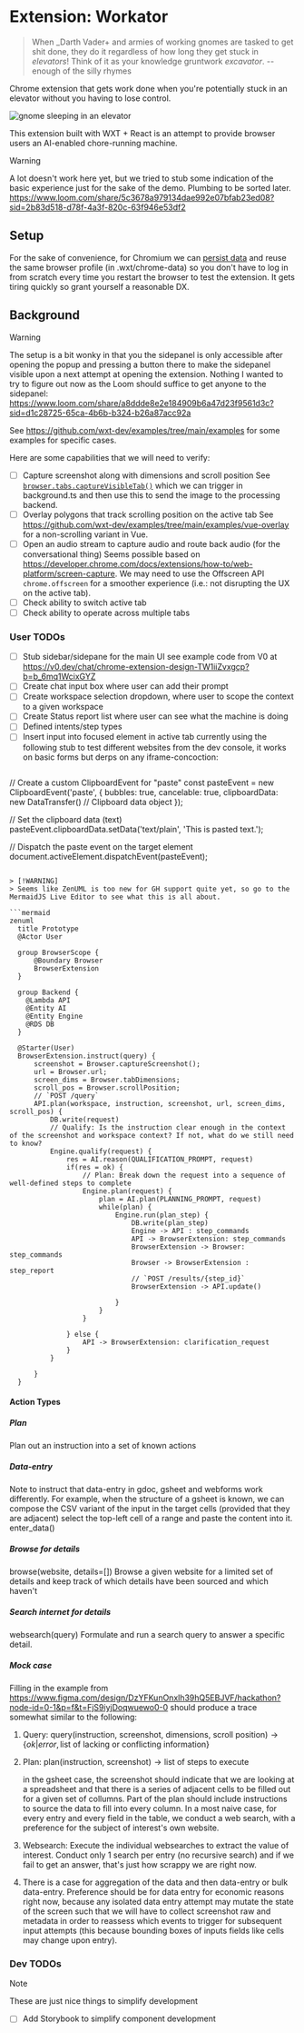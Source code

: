 # Extension: Workator

> When _Darth Vader+ and armies of working gnomes are tasked to get shit done, they do it regardless of how long they get stuck in _elevators_! Think of it as your knowledge gruntwork _excavator_. -- enough of the silly rhymes

Chrome extension that gets work done when you're potentially stuck in an elevator without you having to lose control.

![gnome sleeping in an elevator](docs/sleeping-gnome.jpg)

This extension built with WXT + React is an attempt to provide browser users an AI-enabled chore-running machine. 

> [!WARNING]
> A lot doesn't work here yet, but we tried to stub some indication of the basic experience just for the sake of the demo. Plumbing to be sorted later. https://www.loom.com/share/5c3678a979134dae992e07bfab23ed08?sid=2b83d518-d78f-4a3f-820c-63f946e53df2

## Setup

For the sake of convenience, for Chromium we can [persist data](https://wxt.dev/guide/essentials/config/browser-startup.html#persist-data) and reuse the same browser profile (in .wxt/chrome-data) so you don't have to log in from scratch every time you restart the browser to test the extension. It gets tiring quickly so grant yourself a reasonable DX.

## Background

> [!WARNING]
> The setup is a bit wonky in that you the sidepanel is only accessible after opening the popup and pressing a button there to make the sidepanel visible upon a next attempt at opening the extension. Nothing I wanted to try to figure out now as the Loom should suffice to get anyone to the sidepanel: https://www.loom.com/share/a8ddde8e2e184909b6a47d23f9561d3c?sid=d1c28725-65ca-4b6b-b324-b26a87acc92a

See https://github.com/wxt-dev/examples/tree/main/examples for some examples for specific cases.

Here are some capabilities that we will need to verify:
- [ ] Capture screenshot along with dimensions and scroll position
  See [`browser.tabs.captureVisibleTab()`](https://github.com/wxt-dev/examples/blob/main/examples/active-tab-screenshot/entrypoints/background.ts#L6C44-L6C51) which we can trigger in background.ts and then use this to send the image to the processing backend.
- [ ] Overlay polygons that track scrolling position on the active tab
  See https://github.com/wxt-dev/examples/tree/main/examples/vue-overlay for a non-scrolling variant in Vue.
- [ ] Open an audio stream to capture audio and route back audio (for the conversational thing)
  Seems possible based on https://developer.chrome.com/docs/extensions/how-to/web-platform/screen-capture. We may need to use the Offscreen API `chrome.offscreen` for a smoother experience (i.e.: not disrupting the UX on the active tab).
- [ ] Check ability to switch active tab
- [ ] Check ability to operate across multiple tabs

### User TODOs

- [ ] Stub sidebar/sidepane for the main UI
  see example code from V0 at https://v0.dev/chat/chrome-extension-design-TW1iiZvxgcp?b=b_6mq1WcixGYZ
- [ ] Create chat input box where user can add their prompt
- [ ] Create workspace selection dropdown, where user to scope the context to a given workspace
- [ ] Create Status report list where user can see what the machine is doing
- [ ] Defined intents/step types
- [ ] Insert input into focused element in active tab
  currently using the following stub to test different websites from the dev console, it works on basic forms but derps on any iframe-concoction:
  ```javascript
// Create a custom ClipboardEvent for "paste"
const pasteEvent = new ClipboardEvent('paste', {
  bubbles: true,
  cancelable: true,
  clipboardData: new DataTransfer() // Clipboard data object
});

// Set the clipboard data (text)
pasteEvent.clipboardData.setData('text/plain', 'This is pasted text.');

// Dispatch the paste event on the target element
document.activeElement.dispatchEvent(pasteEvent);
  ```

> [!WARNING]
> Seems like ZenUML is too new for GH support quite yet, so go to the MermaidJS Live Editor to see what this is all about.

```mermaid
zenuml
    title Prototype
    @Actor User

    group BrowserScope {
        @Boundary Browser
        BrowserExtension
    }
    
    group Backend {
      @Lambda API
      @Entity AI
      @Entity Engine
      @RDS DB
    }

    @Starter(User)
    BrowserExtension.instruct(query) {
        screenshot = Browser.captureScreenshot();
        url = Browser.url;
        screen_dims = Browser.tabDimensions;
        scroll_pos = Browser.scrollPosition;
        // `POST /query`
        API.plan(workspace, instruction, screenshot, url, screen_dims, scroll_pos) {
            DB.write(request)
            // Qualify: Is the instruction clear enough in the context of the screenshot and workspace context? If not, what do we still need to know?
            Engine.qualify(request) {
                res = AI.reason(QUALIFICATION_PROMPT, request)
                if(res = ok) {
                    // Plan: Break down the request into a sequence of well-defined steps to complete
                    Engine.plan(request) {
                        plan = AI.plan(PLANNING_PROMPT, request)
                        while(plan) {
                            Engine.run(plan_step) {
                                DB.write(plan_step)
                                Engine -> API : step_commands
                                API -> BrowserExtension: step_commands
                                BrowserExtension -> Browser: step_commands
                                Browser -> BrowserExtension : step_report
                                // `POST /results/{step_id}`
                                BrowserExtension -> API.update()
                                
                            }
                        }
                    }
                    
                } else {
                    API -> BrowserExtension: clarification_request
                }
            }
            
        }
    }
```

#### Action Types
##### Plan
Plan out an instruction into a set of known actions
##### Data-entry
Note to instruct that data-entry in gdoc, gsheet and webforms work differently. For example, when the structure of a gsheet is known, we can compose the CSV variant of the input in the target cells (provided that they are adjacent) select the top-left cell of a range and paste the content into it.
$\text{enter_data()}$
##### Browse for details
$\text{browse(website, details=[])}$
Browse a given website for a limited set of details and keep track of which details have been sourced and which haven't
##### Search internet for details
$\text{websearch(query)}$
Formulate and run a search query to answer a specific detail.

##### Mock case

Filling in the example from https://www.figma.com/design/DzYFKunOnxlh39hQ5EBJVF/hackathon?node-id=0-1&p=f&t=FjS9iyjDoqwuewo0-0 should produce a trace somewhat similar to the following:
1. Query: $\text{query(instruction, screenshot, dimensions, scroll position)} \to \{ ok | error, \text{list of lacking or conflicting information}\}$
2. Plan: $\text{plan(instruction, screenshot)} \to \text{list of steps to execute}$

   in the gsheet case, the screenshot should indicate that we are looking at a spreadsheet and that there is a series of adjacent cells to be filled out for a given set of collumns. Part of the plan should include instructions to source the data to fill into every column. In a most naive case, for every entry and every field in the table, we conduct a web search, with a preference for the subject of interest's own website.
3. Websearch: Execute the individual websearches to extract the value of interest. Conduct only 1 search per entry (no recursive search) and if we fail to get an answer, that's just how scrappy we are right now.
4. There is a case for aggregation of the data and then data-entry or bulk data-entry. Preference should be for data entry for economic reasons right now, because any isolated data entry attempt may mutate the state of the screen such that we will have to collect screenshot raw and metadata in order to reassess which events to trigger for subsequent input attempts (this because bounding boxes of inputs fields like cells may change upon entry).

### Dev TODOs

> [!NOTE]
> These are just nice things to simplify development

- [ ] Add Storybook to simplify component development